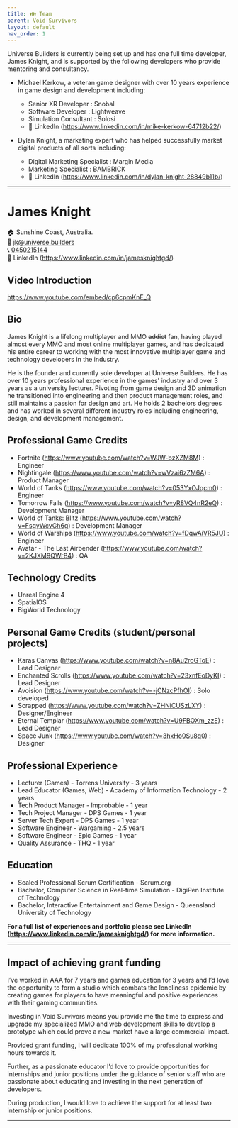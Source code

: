 ```yaml
---
title: 👪 Team
parent: Void Survivors
layout: default
nav_order: 1
---
```


Universe Builders is currently being set up and has one full time developer, James Knight, and is supported by the following developers who provide mentoring and consultancy.

* Michael Kerkow, a veteran game designer with over 10 years experience in game design and development including:
    * Senior XR Developer : Snobal
    * Software Developer : Lightweave
    * Simulation Consultant : Solosi
    * 📇 LinkedIn (https://www.linkedin.com/in/mike-kerkow-64712b22/)


* Dylan Knight, a marketing expert who has helped successfully market digital products of all sorts including:
    * Digital Marketing Specialist : Margin Media
    * Marketing Specialist : BAMBRICK
     * 📇 LinkedIn (https://www.linkedin.com/in/dylan-knight-28849b11b/)

----

# James Knight
🏠 Sunshine Coast, Australia.\
📧 [jk@universe.builders](mailto:jk@universe.builders)\
📞 [0450215144](tel:+61450215144)\
📇 LinkedIn (https://www.linkedin.com/in/jamesknightgd/)

## Video Introduction
https://www.youtube.com/embed/cp6cpmKnE_Q

## Bio
James Knight is a lifelong multiplayer and MMO ~~addict~~ fan, having played almost every MMO and most online multiplayer games, and has dedicated his entire career to working with the most innovative multiplayer game and technology developers in the industry. 

He is the founder and currently sole developer at Universe Builders. He has over 10 years professional experience in the games' industry and over 3 years as a university lecturer. Pivoting from game design and 3D animation he transitioned into engineering and then product management roles, and still maintains a passion for design and art. He holds 2 bachelors degrees and has worked in several different industry roles including engineering, design, and development management. 

## Professional Game Credits
* Fortnite (https://www.youtube.com/watch?v=WJW-bzXZM8M) : Engineer
* Nightingale (https://www.youtube.com/watch?v=wVzai6zZM6A) : Product Manager
* World of Tanks (https://www.youtube.com/watch?v=053YxOJqcm0) : Engineer
* Tomorrow Falls (https://www.youtube.com/watch?v=yR8VQ4nR2eQ) : Development Manager
* World of Tanks: Blitz (https://www.youtube.com/watch?v=FsgyWcvGh6g) : Development Manager
* World of Warships (https://www.youtube.com/watch?v=fDqwAiVR5JU) : Engineer
* Avatar - The Last Airbender (https://www.youtube.com/watch?v=2KJXM9QWrB4) : QA

## Technology Credits
* Unreal Engine 4
* SpatialOS
* BigWorld Technology

## Personal Game Credits (student/personal projects)
* Karas Canvas (https://www.youtube.com/watch?v=n8Au2roGToE) : Lead Designer
* Enchanted Scrolls (https://www.youtube.com/watch?v=23xnfEoDyKI) : Lead Designer
* Avoision (https://www.youtube.com/watch?v=-jCNzcPfhOI) : Solo developed
* Scrapped (https://www.youtube.com/watch?v=ZHNiCUSzLXY) : Designer/Engineer
* Eternal Templar (https://www.youtube.com/watch?v=U9FBOXm_zzE) : Lead Designer
* Space Junk (https://www.youtube.com/watch?v=3hxHo0Su8q0) : Designer

## Professional Experience
* Lecturer (Games) - Torrens University - 3 years
* Lead Educator (Games, Web) - Academy of Information Technology - 2 years
* Tech Product Manager - Improbable - 1 year
* Tech Project Manager - DPS Games - 1 year
* Server Tech Expert - DPS Games - 1 year
* Software Engineer - Wargaming - 2.5 years
* Software Engineer - Epic Games - 1 year
* Quality Assurance - THQ - 1 year

## Education
* Scaled Professional Scrum Certification - Scrum.org
* Bachelor, Computer Science in Real-time Simulation - DigiPen Institute of Technology
* Bachelor, Interactive Entertainment and Game Design - Queensland University of Technology

**For a full list of experiences and portfolio please see LinkedIn (https://www.linkedin.com/in/jamesknightgd/) for more information.**

----

## Impact of achieving grant funding

I’ve worked in AAA for 7 years and games education for 3 years and I’d love the opportunity to form a studio which combats the loneliness epidemic by creating games for players to have meaningful and positive experiences with their gaming communities.

Investing in Void Survivors means you provide me the time to express and upgrade my specialized MMO and web development skills to develop a prototype which could prove a new market have a large commercial impact.

Provided grant funding, I will dedicate 100% of my professional working hours towards it.

Further, as a passionate educator I’d love to provide opportunities for internships and junior positions under the guidance of senior staff who are passionate about educating and investing in the next generation of developers.

During production, I would love to achieve the support for at least two internship or junior positions.

----